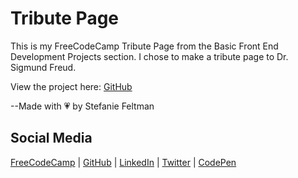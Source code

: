 # Tribute Page
This is my FreeCodeCamp Tribute Page from the Basic Front End Development Projects section. I chose to make a tribute page to Dr. Sigmund Freud.

View the project here: [GitHub](https://stefaniedev.github.io/freecodecamp-coursework/0-legacy-front-end-development-certification/4-basic-front-end-development-projects/1-build-a-tribute-page/)

--Made with 💗 by Stefanie Feltman

## Social Media
[FreeCodeCamp](https://www.freecodecamp.org/stefaniedev) |
[GitHub](https://github.com/stefaniedev) |
[LinkedIn](https://www.linkedin.com/in/stefaniefeltman/) |
[Twitter](https://twitter.com/stefaniedev) |
[CodePen](https://codepen.io/stefaniedev/)
